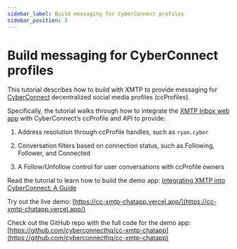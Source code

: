 ```yaml
---
sidebar_label: Build messaging for CyberConnect profiles
sidebar_position: 3
---
```


# Build messaging for CyberConnect profiles

This tutorial describes how to build with XMTP to provide messaging for [CyberConnect](https://cyberconnect.hashnode.dev/) decentralized social media profiles (ccProfiles).

Specifically, the tutorial walks through how to integrate the [XMTP Inbox web app](https://github.com/xmtp-labs/xmtp-inbox-web) with CyberConnect’s ccProfile and API to provide:

1. Address resolution through ccProfile handles, such as `ryan.cyber`

2. Conversation filters based on connection status, such as Following, Follower, and Connected

3. A Follow/Unfollow control for user conversations with ccProfile owners

Read the tutorial to learn how to build the demo app: [Integrating XMTP into CyberConnect: A Guide](https://cyberconnect.hashnode.dev/integrating-xmtp-into-cyberconnect-a-guide)

Try out the live demo: [https://cc-xmtp-chatapp.vercel.app/](https://cc-xmtp-chatapp.vercel.app/)

Check out the GitHub repo with the full code for the demo app: [https://github.com/cyberconnecthq/cc-xmtp-chatapp](https://github.com/cyberconnecthq/cc-xmtp-chatapp)
